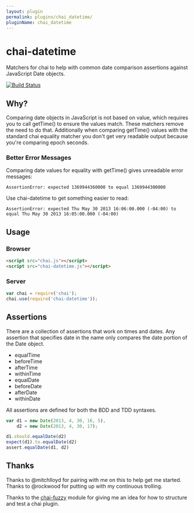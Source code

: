 ```yaml
---
layout: plugin
permalink: plugins/chai_datetime/
pluginName: chai_datetime
---
```


# chai-datetime

Matchers for chai to help with common date comparison assertions against
JavaScript Date objects.

[![Build Status](https://travis-ci.org/mguterl/chai-datetime.png?branch=master)](https://travis-ci.org/mguterl/chai-datetime)

## Why?

Comparing date objects in JavaScript is not based on value, which
requires you to call getTime() to ensure the values match. These
matchers remove the need to do that. Additionally when comparing
getTime() values with the standard chai equality matcher you don't get
very readable output because you're comparing epoch seconds.

### Better Error Messages

Comparing date values for equality with getTime() gives unreadable
error messages:

    AssertionError: expected 1369944360000 to equal 1369944300000

Use chai-datetime to get something easier to read:

    AssertionError: expected Thu May 30 2013 16:06:00.000 (-04:00) to equal Thu May 30 2013 16:05:00.000 (-04:00)

## Usage

### Browser

```html
<script src="chai.js"></script>
<script src="chai-datetime.js"></script>
```

### Server

```javascript
var chai = require('chai');
chai.use(require('chai-datetime'));
```

## Assertions

There are a collection of assertions that work on times and dates. Any
assertion that specifies date in the name only compares the date
portion of the Date object.

* equalTime
* beforeTime
* afterTime
* withinTime
* equalDate
* beforeDate
* afterDate
* withinDate

All assertions are defined for both the BDD and TDD syntaxes.

```javascript
var d1 = new Date(2013, 4, 30, 16, 5),
    d2 = new Date(2013, 4, 30, 17);

d1.should.equalDate(d2)
expect(d1).to.equalDate(d2)
assert.equalDate(d1, d2)
```

## Thanks

Thanks to @mitchlloyd for pairing with me on this to help get me
started. Thanks to @rockwood for putting up with my continuous
trolling.

Thanks to the [chai-fuzzy](https://github.com/elliotf/chai-fuzzy)
module for giving me an idea for how to structure and test a chai
plugin.
